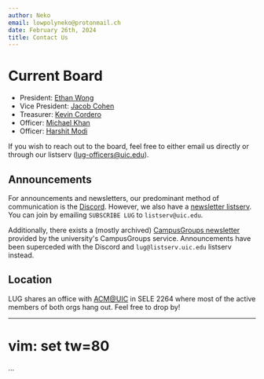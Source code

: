 ```yaml
---
author: Neko
email: lowpolyneko@protonmail.ch
date: February 26th, 2024
title: Contact Us
---
```

# Current Board
- President: [Ethan Wong](mailto:ewong25@uic.edu)
- Vice President: [Jacob Cohen](mailto:jcohen30@uic.edu)
- Treasurer: [Kevin Cordero](mailto:kcord2@uic.edu)
- Officer: [Michael Khan](mailto:mkhan398@uic.edu)
- Officer: [Harshit Modi](mailto:hmodi5@uic.edu)

If you wish to reach out to the board, feel free to either email us directly or
through our listserv ([lug-officers@uic.edu](mailto:lug-officers@uic.edu)).

## Announcements
For announcements and newsletters, our predominant method of communication is
the [Discord](https://discord.gg/Edrb8ASX7m). However, we also have a
[newsletter listserv](mailto:lug@listserv.uic.edu). You can join by emailing
`SUBSCRIBE LUG` to `listserv@uic.edu`.


Additionally, there exists a (mostly archived)
[CampusGroups newsletter](https://uic.campusgroups.com/linuxuser/club_signup)
provided by the university's CampusGroups service. Announcements have been
superceded with the Discord and `lug@listserv.uic.edu` listserv instead.

## Location
LUG shares an office with [ACM@UIC](https://acm.cs.uic.edu/) in SELE 2264 where
most of the active members of both orgs hang out. Feel free to drop by!

---
# vim: set tw=80
...
